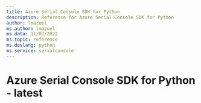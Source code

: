 ```yaml
---
title: Azure Serial Console SDK for Python
description: Reference for Azure Serial Console SDK for Python
author: lmazuel
ms.author: lmazuel
ms.data: 11/07/2022
ms.topic: reference
ms.devlang: python
ms.service: serialconsole
---
```

# Azure Serial Console SDK for Python - latest


